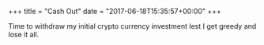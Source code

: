 +++
title = "Cash Out"
date = "2017-06-18T15:35:57+00:00"
+++

Time to withdraw my initial crypto currency investment lest I get greedy and lose it all.
			